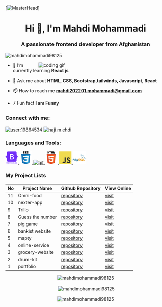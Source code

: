 [![MasterHead](https://firebasestorage.googleapis.com/v0/b/flexi-coding.appspot.com/o/dempgi7-520f8d5f-63d4-4453-8822-dbc149ae27f8.gif?alt=media&token=91c0c7b2-93c3-4029-b011-1a8703c5730d)]
<h1 align="center">Hi 👋, I'm Mahdi Mohammadi</h1>
<h3 align="center">A passionate frontend developer from Afghanistan</h3>

<p align="left"> <img src="https://komarev.com/ghpvc/?username=mahdimohammadi98125&label=Profile%20views&color=0e75b6&style=flat" alt="mahdimohammadi98125" /> </p>
<img src="https://c.tenor.com/2uyENRmiUt0AAAAM/coding.gif" alt="coding gif" align="right" width="400"/>
    
- 🌱 I’m currently learning **React js**

- 💬 Ask me about **HTML, CSS, Bootstrap,tailwinds, Javascript, React**

- 📫 How to reach me **mahdi202201.mohammadi@gmail.com**

- ⚡ Fun fact **I am Funny**

<h3 align="left">Connect with me:</h3>
<p align="left">
<a href="https://stackoverflow.com/users/user:19864534" target="blank"><img align="center" src="https://raw.githubusercontent.com/rahuldkjain/github-profile-readme-generator/master/src/images/icons/Social/stack-overflow.svg" alt="user:19864534" height="30" width="40" /></a>
<a href="https://fb.com/haji m ehdi" target="blank"><img align="center" src="https://raw.githubusercontent.com/rahuldkjain/github-profile-readme-generator/master/src/images/icons/Social/facebook.svg" alt="haji m ehdi" height="30" width="40" /></a>
</p>

<h3 align="left">Languages and Tools:</h3>
<p align="left"> <a href="https://getbootstrap.com" target="_blank" rel="noreferrer"> <img src="https://raw.githubusercontent.com/devicons/devicon/master/icons/bootstrap/bootstrap-plain-wordmark.svg" alt="bootstrap" width="40" height="40"/> </a> <a href="https://www.w3schools.com/css/" target="_blank" rel="noreferrer"> <img src="https://raw.githubusercontent.com/devicons/devicon/master/icons/css3/css3-original-wordmark.svg" alt="css3" width="40" height="40"/> </a> <a href="https://git-scm.com/" target="_blank" rel="noreferrer"> <img src="https://www.vectorlogo.zone/logos/git-scm/git-scm-icon.svg" alt="git" width="40" height="40"/> </a> <a href="https://www.w3.org/html/" target="_blank" rel="noreferrer"> <img src="https://raw.githubusercontent.com/devicons/devicon/master/icons/html5/html5-original-wordmark.svg" alt="html5" width="40" height="40"/> </a> <a href="https://developer.mozilla.org/en-US/docs/Web/JavaScript" target="_blank" rel="noreferrer"> <img src="https://raw.githubusercontent.com/devicons/devicon/master/icons/javascript/javascript-original.svg" alt="javascript" width="40" height="40"/> </a> <a href="https://www.mysql.com/" target="_blank" rel="noreferrer"> <img src="https://raw.githubusercontent.com/devicons/devicon/master/icons/mysql/mysql-original-wordmark.svg" alt="mysql" width="40" height="40"/> </a> </p>

<h3 align="left">My Project Lists</h3>

| No  | Project Name     | Github Repository                                                               | View Online                                                                |
| --- | ---------------- | ------------------------------------------------------------------------------- | -------------------------------------------------------------------------- |
| 11  | Omni-food        | [repository](https://github.com/MahdiMohammadi98125/OMNI-FOOD-OPTIMIZATION)     | [visit](https://omnifood-mahdi98125.netlify.app/)                          |
| 10  | nexter-app       | [repository](https://github.com/MahdiMohammadi98125/Nexter-Project)             | [visit](https://nexter-project-5dfc1e.netlify.app)                         |
| 9   | Trillo           | [repository](https://github.com/MahdiMohammadi98125/Trillo-Project)             | [visit](https://trillo-project-d13a90.netlify.app)                         |
| 8   | Guess the number | [repository](https://github.com/MahdiMohammadi98125/Guess-the-number)           | [visit](https://guess-number-8b1de8.netlify.app)                           |
| 7   | pig game         | [repository](https://github.com/MahdiMohammadi98125/pig-game)                   | [visit](https://pig-game-435c45.netlify.app)                               |
| 6   | bankist website  | [repository](https://github.com/MahdiMohammadi98125/Bankist-Website)            | [visit](https://bankist-website-4cc7be.netlify.app)                        |
| 5   | mapty            | [repository](https://github.com/MahdiMohammadi98125/Mapty)                      | [visit](https://mapty-project-2d438f.netlify.app)                          |
| 4   | online-service   | [repository](https://github.com/MahdiMohammadi98125/online-service)             | [visit](https://online-service-42520e.netlify.app)                         |
| 3   | grocery-website  | [repository](https://github.com/MahdiMohammadi98125/Grocery-website)            | [visit](https://grocery-website-amber.vercel.app/)                         |
| 2   | drum-kit         | [repository](https://github.com/MahdiMohammadi98125/Drum-Kit)                   | [visit](https://drum-kit-mu-wine.vercel.app/)                              |
| 1   | portfolio        | [repository](https://github.com/MahdiMohammadi98125/Personal-Portfolio-Webpage) | [visit](https://mahdimohammadi98125.github.io/Personal-Portfolio-Webpage/) |

<p align="center"><img align="center" src="https://github-readme-stats.vercel.app/api/top-langs?username=mahdimohammadi98125&show_icons=true&locale=en&layout=compact" alt="mahdimohammadi98125" /></p>

<p align="center">&nbsp;<img align="center" src="https://github-readme-stats.vercel.app/api?username=mahdimohammadi98125&show_icons=true&locale=en" alt="mahdimohammadi98125" /></p>

<p align="center"><img align="center" src="https://github-readme-streak-stats.herokuapp.com/?user=mahdimohammadi98125&" alt="mahdimohammadi98125" /></p>
